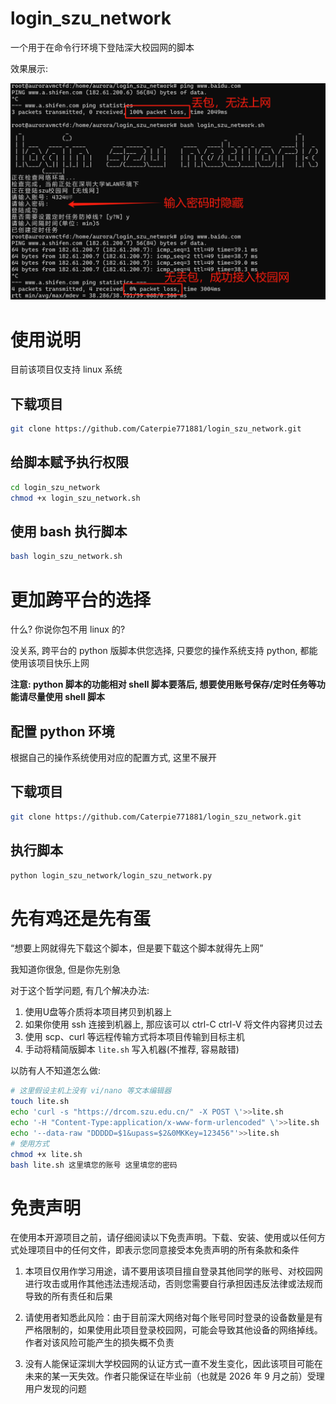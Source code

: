 # login_szu_network

一个用于在命令行环境下登陆深大校园网的脚本

效果展示:

![example](./example.png)

# 使用说明

目前该项目仅支持 linux 系统

## 下载项目

```sh
git clone https://github.com/Caterpie771881/login_szu_network.git
```

## 给脚本赋予执行权限

```sh
cd login_szu_network
chmod +x login_szu_network.sh
```

## 使用 bash 执行脚本
```sh
bash login_szu_network.sh
```

# 更加跨平台的选择

什么? 你说你包不用 linux 的?

没关系, 跨平台的 python 版脚本供您选择, 只要您的操作系统支持 python, 都能使用该项目快乐上网

**注意: python 脚本的功能相对 shell 脚本要落后, 想要使用账号保存/定时任务等功能请尽量使用 shell 脚本**

## 配置 python 环境

根据自己的操作系统使用对应的配置方式, 这里不展开

## 下载项目

```sh
git clone https://github.com/Caterpie771881/login_szu_network.git
```

## 执行脚本
```sh
python login_szu_network/login_szu_network.py
```

# 先有鸡还是先有蛋
“想要上网就得先下载这个脚本，但是要下载这个脚本就得先上网”

我知道你很急, 但是你先别急

对于这个哲学问题, 有几个解决办法:

1. 使用U盘等介质将本项目拷贝到机器上
2. 如果你使用 ssh 连接到机器上, 那应该可以 ctrl-C ctrl-V 将文件内容拷贝过去
3. 使用 scp、curl 等远程传输方式将本项目传输到目标主机
4. 手动将精简版脚本 `lite.sh` 写入机器(不推荐, 容易敲错)

以防有人不知道怎么做:
```sh
# 这里假设主机上没有 vi/nano 等文本编辑器
touch lite.sh
echo 'curl -s "https://drcom.szu.edu.cn/" -X POST \'>>lite.sh
echo '-H "Content-Type:application/x-www-form-urlencoded" \'>>lite.sh
echo '--data-raw "DDDDD=$1&upass=$2&0MKKey=123456"'>>lite.sh
# 使用方式
chmod +x lite.sh
bash lite.sh 这里填您的账号 这里填您的密码
```

# 免责声明

在使用本开源项目之前，请仔细阅读以下免责声明。下载、安装、使用或以任何方式处理项目中的任何文件，即表示您同意接受本免责声明的所有条款和条件

1. 本项目仅用作学习用途，请不要用该项目擅自登录其他同学的账号、对校园网进行攻击或用作其他违法违规活动，否则您需要自行承担因违反法律或法规而导致的所有责任和后果

2. 请使用者知悉此风险：由于目前深大网络对每个账号同时登录的设备数量是有严格限制的，如果使用此项目登录校园网，可能会导致其他设备的网络掉线。作者对该风险可能产生的损失概不负责

3. 没有人能保证深圳大学校园网的认证方式一直不发生变化，因此该项目可能在未来的某一天失效。作者只能保证在毕业前（也就是 2026 年 9 月之前）受理用户发现的问题